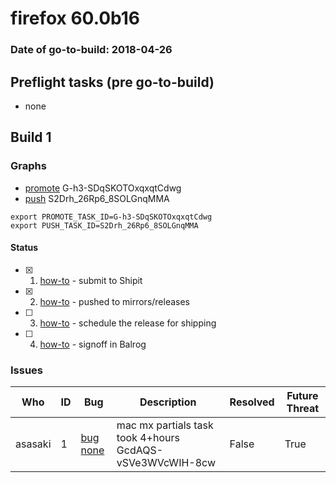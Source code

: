 # firefox 60.0b16

### Date of go-to-build: 2018-04-26

## Preflight tasks (pre go-to-build)
- none

## Build 1  

### Graphs
* [promote](https://tools.taskcluster.net/push-inspector/#/G-h3-SDqSKOTOxqxqtCdwg) G-h3-SDqSKOTOxqxqtCdwg
* [push](https://tools.taskcluster.net/push-inspector/#/S2Drh_26Rp6_8SOLGnqMMA) S2Drh_26Rp6_8SOLGnqMMA
```
export PROMOTE_TASK_ID=G-h3-SDqSKOTOxqxqtCdwg
export PUSH_TASK_ID=S2Drh_26Rp6_8SOLGnqMMA
```


#### Status
- [x] 1.  [how-to](https://wiki.mozilla.org/Release:Release_Automation_on_Mercurial:Starting_a_Release#Submit_to_Ship_It)  - submit to Shipit
- [x] 2.  [how-to](https://github.com/mozilla-releng/releasewarrior-2.0/blob/master/docs/release-promotion/desktop/howto.md#push-artifacts-to-releases-directory)  - pushed to mirrors/releases
- [ ] 3.  [how-to](https://github.com/mozilla-releng/releasewarrior-2.0/blob/master/docs/release-promotion/desktop/howto.md#ship-the-release)  - schedule the release for shipping
- [ ] 4.  [how-to](https://github.com/mozilla-releng/releasewarrior-2.0/blob/master/docs/release-promotion/desktop/howto.md#obtain-sign-offs-for-changes)  - signoff in Balrog

### Issues
| Who                 | ID               | Bug                                                                 | Description                | Resolved                | Future Threat                |
| ------------------- | ---------------- | ------------------------------------------------------------------- | -------------------------- | ----------------------- | ---------------------------- |
| asasaki  | 1 | [bug none](https://bugzil.la/none)        | mac mx partials task took 4+hours GcdAQS-vSVe3WVcWIH-8cw | False | True |


